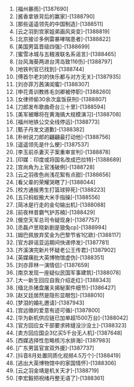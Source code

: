 
1. [福州暴雨]-[1387690]
1. [酱香拿铁背后的赢家]-[1388790]
1. [那些遥遥领先的中国制造]-[1388511]
1. [云之羽到宫家姐弟画风突变]-[1388819]
1. [北京接诊多例雷暴哮喘患者]-[1388822]
1. [美国男篮晋级四强]-[1388699]
1. [蜜雪冰城与五粮液联名系谣言]-[1388465]
1. [台风海葵两进台湾岛致116伤]-[1388797]
1. [地铁判官已找到]-[1388744]
1. [傅首尔老刘的快乐都与对方无关]-[1387935]
1. [刘亦菲万茜演闺蜜]-[1388307]
1. [申花青训教练毛剑卿被停职]-[1388260]
1. [女律师偷30余次盒饭获刑]-[1388807]
1. [刀郎发布歌曲奇台三十里]-[1388594]
1. [美军被曝将在黄海搞大规模演习]-[1388708]
1. [福州地铁公交全线停运]-[1388773]
1. [甄子丹发文道歉]-[1388382]
1. [朴树说刀郎的翩翩最打动他]-[1388756]
1. [遥遥领先是什么梗]-[1387537]
1. [李玉前杀妻灭子案重审宣判]-[1388878]
1. [印媒：印度或将国名改成巴拉特]-[1388689]
1. [宫尚角为上官浅破例]-[1388728]
1. [云之羽夜色尚浅花絮有点甜]-[1388656]
1. [看父辈的荣耀哭瞎了]-[1388044]
1. [校方通报男生打篮球猝死]-[1388223]
1. [五只蚂蚁搬大米手指操]-[1388556]
1. [简冰是行走的金句输出机]-[1388088]
1. [前夜林昔霸气护苏楠]-[1388429]
1. [俄空天军总司令疑现身]-[1387757]
1. [丞磊卢昱晓新剧是狼兔cp]-[1388994]
1. [姆巴佩放弃奖金为巴黎节省1亿欧]-[1388117]
1. [官方辟谣亚运期间快递停发]-[1387781]
1. [齐溪演完新片怀疑老公王传君]-[1387902]
1. [英媒痛批大英博物馆虚伪]-[1388351]
1. [刘亦菲林一演情侣]-[1387659]
1. [南京发现一座疑似民国军事建筑]-[1388078]
1. [大一新生回应自我介绍走红]-[1388343]
1. [缅北杀猪盘屠夫揭秘案件细节]-[1386427]
1. [赵又廷居然是隐形显眼包]-[1388010]
1. [梦泪的婚礼邀请]-[1387943]
1. [宫远徵的爱意有迹可循]-[1387800]
1. [华为新机供应链已加单超1500万台]-[1388042]
1. [官方回应女干部要求砖缝没沙没土]-[1388323]
1. [卖方回应国企3亿买5千台无人机]-[1387648]
1. [西媒选择性忽略核污水排海]-[1387983]
1. [广东男篮官宣双外援]-[1387737]
1. [抖音8月处置同质化视频4.5万个]-[1388419]
1. [逃出大英博物馆中的家国情怀]-[1388306]
1. [云之羽金靖是机关天才]-[1388719]
1. [李宏毅把祝绪丹整无语了]-[1388361]